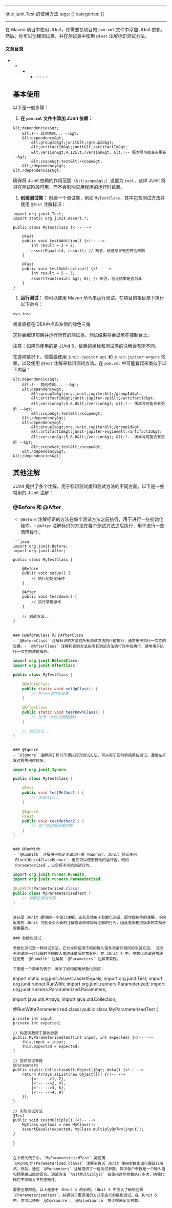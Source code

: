 
--- 
title:  junit.Test 的使用方法 
tags: []
categories: [] 

---
在 Maven 项目中使用 JUnit，你需要在项目的 `pom.xml` 文件中添加 JUnit 依赖。然后，你可以创建测试类，并在测试类中使用 `@Test` 注解标识测试方法。 

#### 文章目录
- - - <ul><li>- - - - 


## 基本使用

以下是一般步骤：
1. **在 `pom.xml` 文件中添加 JUnit 依赖：**
```
&lt;dependencies&gt;
    &lt;!-- 其他依赖... --&gt;
    &lt;dependency&gt;
        &lt;groupId&gt;junit&lt;/groupId&gt;
        &lt;artifactId&gt;junit&lt;/artifactId&gt;
        &lt;version&gt;4.12&lt;/version&gt; &lt;!-- 版本号可能会有更新 --&gt;
        &lt;scope&gt;test&lt;/scope&gt;
    &lt;/dependency&gt;
&lt;/dependencies&gt;

```

确保将 JUnit 依赖的作用范围（`&lt;scope&gt;`）设置为 `test`，这样 JUnit 将只在测试阶段可用，而不会影响应用程序的运行时依赖。
1. **创建测试类：**
创建一个测试类，例如 `MyTestClass`，其中包含测试方法并使用 `@Test` 注解标识：

```
import org.junit.Test;
import static org.junit.Assert.*;

public class MyTestClass {<!-- -->

    @Test
    public void testAddition() {<!-- -->
        int result = 2 + 2;
        assertEquals(4, result); // 断言，验证结果是否符合预期
    }

    @Test
    public void testSubtraction() {<!-- -->
        int result = 5 - 3;
        assertTrue(result &gt; 0); // 断言，验证结果是否为真
    }
}

```
1. **运行测试：**
你可以使用 Maven 命令来运行测试。在项目的根目录下执行以下命令：

```
mvn test

```

或者直接在IDEA中点击左侧的绿色三角

这将会编译项目并运行所有的测试类。测试结果将会显示在控制台上。

注意：如果你使用的是 JUnit 5，依赖的坐标和测试类的注解会有所不同。

在这种情况下，你需要使用 `junit-jupiter-api` 和 `junit-jupiter-engine` 依赖，以及使用 `@Test` 注解来标识测试方法。在 `pom.xml` 中可能看起来类似于以下内容：

```
&lt;dependencies&gt;
    &lt;!-- 其他依赖... --&gt;
    &lt;dependency&gt;
        &lt;groupId&gt;org.junit.jupiter&lt;/groupId&gt;
        &lt;artifactId&gt;junit-jupiter-api&lt;/artifactId&gt;
        &lt;version&gt;5.8.0&lt;/version&gt; &lt;!-- 版本号可能会有更新 --&gt;
        &lt;scope&gt;test&lt;/scope&gt;
    &lt;/dependency&gt;
    &lt;dependency&gt;
        &lt;groupId&gt;org.junit.jupiter&lt;/groupId&gt;
        &lt;artifactId&gt;junit-jupiter-engine&lt;/artifactId&gt;
        &lt;version&gt;5.8.0&lt;/version&gt; &lt;!-- 版本号可能会有更新 --&gt;
        &lt;scope&gt;test&lt;/scope&gt;
    &lt;/dependency&gt;
&lt;/dependencies&gt;

```

## 其他注解

JUnit 提供了多个注解，用于标识测试类和测试方法的不同方面。以下是一些常用的 JUnit 注解：

### @Before 和 @After
- `@Before` 注解标识的方法在每个测试方法之前执行，用于进行一些初始化操作。- `@After` 注解标识的方法在每个测试方法之后执行，用于进行一些清理操作。
```
```java
import org.junit.Before;
import org.junit.After;

public class MyTestClass {

    @Before
    public void setUp() {
        // 执行初始化操作
    }

    @After
    public void tearDown() {
        // 执行清理操作
    }

    // 测试方法...
}
```

```

### @BeforeClass 和 @AfterClass
- `@BeforeClass` 注解标识的方法在所有测试方法执行前执行，通常用于执行一次性的设置。- `@AfterClass` 注解标识的方法在所有测试方法执行完毕后执行，通常用于执行一次性的清理操作。
```
```java
import org.junit.BeforeClass;
import org.junit.AfterClass;

public class MyTestClass {

    @BeforeClass
    public static void setUpClass() {
        // 执行一次性的设置
    }

    @AfterClass
    public static void tearDownClass() {
        // 执行一次性的清理操作
    }

    // 测试方法...
}
```

```

### @Ignore
- `@Ignore` 注解用于标识不想执行的测试方法。可以用于临时禁用某些测试，通常在开发过程中用得较多。
```
```java
import org.junit.Ignore;

public class MyTestClass {

    @Test
    public void testMethod1() {
        // 测试代码...
    }

    @Ignore
    @Test
    public void testMethod2() {
        // 这个测试将会被忽略
    }
}
```

```

### @RunWith
- `@RunWith` 注解用于指定测试运行器（Runner）。JUnit 默认使用 `BlockJUnit4ClassRunner`，但你可以使用其他的运行器，例如 `Parameterized`，以实现不同的测试行为。
```
```java
import org.junit.runner.RunWith;
import org.junit.runners.Parameterized;

@RunWith(Parameterized.class)
public class MyParameterizedTest {
    // 参数化测试代码...
}
```

```

这只是 JUnit 提供的一小部分注解，还有其他用于参数化测试、超时控制等的注解。不同版本的 JUnit 可能会引入新的注解或者修改现有注解的行为，因此查阅相应版本的文档是很重要的。

### 参数化测试

参数化测试是一种测试方法，它允许你使用不同的输入值多次运行相同的测试方法。 这对于测试同一片代码的不同输入或边缘情况非常有用。在 JUnit 4 中，参数化测试通常通过使用 `@RunWith` 注解和 `@Parameters` 注解来实现。

下面是一个简单的例子，演示了如何使用参数化测试：

```
import static org.junit.Assert.assertEquals;
import org.junit.Test;
import org.junit.runner.RunWith;
import org.junit.runners.Parameterized;
import org.junit.runners.Parameterized.Parameters;

import java.util.Arrays;
import java.util.Collection;

@RunWith(Parameterized.class)
public class MyParameterizedTest {<!-- -->

    private int input;
    private int expected;

    // 构造函数用于接收参数
    public MyParameterizedTest(int input, int expected) {<!-- -->
        this.input = input;
        this.expected = expected;
    }

    // 提供测试参数
    @Parameters
    public static Collection&lt;Object[]&gt; data() {<!-- -->
        return Arrays.asList(new Object[][] {<!-- -->
            {<!-- -->1, 2},
            {<!-- -->2, 4},
            {<!-- -->3, 6},
            {<!-- -->4, 8}
        });
    }

    // 实际测试方法
    @Test
    public void testMultiply() {<!-- -->
        MyClass myClass = new MyClass();
        assertEquals(expected, myClass.multiplyByTwo(input));
    }
}

```

在上面的例子中，`MyParameterizedTest` 类使用 `@RunWith(Parameterized.class)` 注解来告诉 JUnit 使用参数化运行器运行测试。然后，通过 `@Parameters` 注解提供了一组测试参数，其中每个参数是一个输入值和预期输出值的组合。测试方法 `testMultiply()` 会使用这些参数执行多次，确保代码在不同输入下的正确性。

需要注意的是，以上是基于 JUnit 4 的示例，JUnit 5 中引入了新的注解 `@ParameterizedTest`，并提供了更灵活的方式来执行参数化测试。在 JUnit 5 中，你可以使用 `@CsvSource`、`@ValueSource` 等注解来定义参数。
